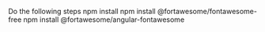 Do the following steps
npm install
npm install @fortawesome/fontawesome-free 
npm install @fortawesome/angular-fontawesome